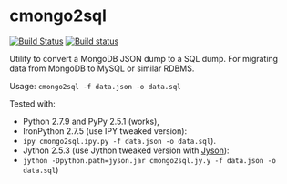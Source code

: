 # cmongo2sql
[![Build Status](https://travis-ci.org/stpettersens/cmongo2sql.svg?branch=master)](https://travis-ci.org/stpettersens/cmongo2sql) [![Build status](https://ci.appveyor.com/api/projects/status/github/stpettersens/cmongo2sql?branch=master&svg=true)](https://ci.appveyor.com/project/stpettersens/cmongo2sql)

Utility to convert a MongoDB JSON dump to a SQL dump.
For migrating data from MongoDB to MySQL or similar RDBMS.

Usage: `cmongo2sql -f data.json -o data.sql`

Tested with:
* Python 2.7.9 and PyPy 2.5.1 (works), 
* IronPython 2.7.5 (use IPY tweaked version): 
* `ipy cmongo2sql.ipy.py -f data.json -o data.sql`).
* Jython 2.5.3 (use Jython tweaked version with [Jyson](http://opensource.xhaus.com/projects/jyson)): 
* `jython -Dpython.path=jyson.jar cmongo2sql.jy.y -f data.json -o data.sql`)
